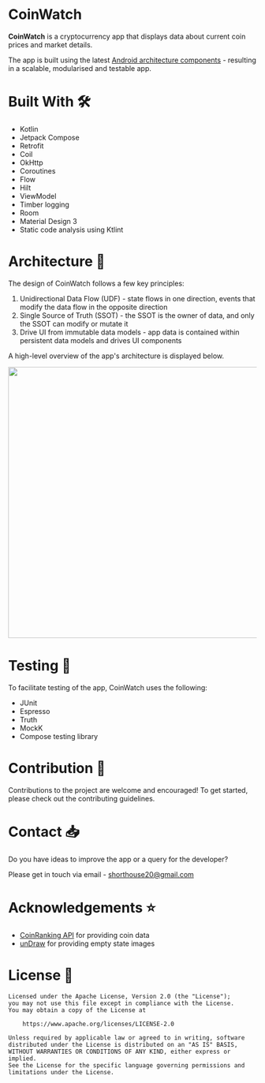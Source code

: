 # CoinWatch
**CoinWatch** is a cryptocurrency app that displays data about current coin prices and market details.

The app is built using the latest [Android architecture components](https://developer.android.com/topic/architecture/recommendations) - resulting in a scalable, modularised and testable app.

# Built With 🛠 
- Kotlin
- Jetpack Compose
- Retrofit
- Coil
- OkHttp
- Coroutines
- Flow
- Hilt
- ViewModel
- Timber logging
- Room
- Material Design 3
- Static code analysis using Ktlint

# Architecture 🧱
The design of CoinWatch follows a few key principles:
1. Unidirectional Data Flow (UDF) - state flows in one direction, events that modify the data flow in the opposite direction
2. Single Source of Truth (SSOT) - the SSOT is the owner of data, and only the SSOT can modify or mutate it
3. Drive UI from immutable data models - app data is contained within persistent data models and drives UI components

A high-level overview of the app's architecture is displayed below.

<p align="center">
   <img src="https://github.com/shorthouse/CoinWatch/assets/73708076/d931301f-80da-4cb7-9824-bdf1d4cdfaa3" width="550">
</p>

# Testing 🧬 
To facilitate testing of the app, CoinWatch uses the following:
 - JUnit
 - Espresso
 - Truth
 - MockK
 - Compose testing library

# Contribution 🤝
Contributions to the project are welcome and encouraged! To get started, please check out the contributing guidelines.

# Contact 📥
Do you have ideas to improve the app or a query for the developer?

Please get in touch via email - shorthouse20@gmail.com

# Acknowledgements ⭐
 - [CoinRanking API](https://developers.coinranking.com/api) for providing coin data
 - [unDraw](https://undraw.co/illustrations) for providing empty state images

# License 🔖
```
Licensed under the Apache License, Version 2.0 (the "License");
you may not use this file except in compliance with the License.
You may obtain a copy of the License at

    https://www.apache.org/licenses/LICENSE-2.0

Unless required by applicable law or agreed to in writing, software
distributed under the License is distributed on an "AS IS" BASIS,
WITHOUT WARRANTIES OR CONDITIONS OF ANY KIND, either express or implied.
See the License for the specific language governing permissions and
limitations under the License.
```
